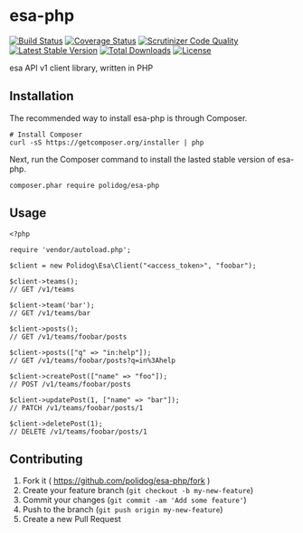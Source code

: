 # esa-php

[![Build Status](https://travis-ci.org/polidog/esa-php.svg)](https://travis-ci.org/polidog/esa-php)
[![Coverage Status](https://coveralls.io/repos/polidog/esa-php/badge.svg)](https://coveralls.io/r/polidog/esa-php)
[![Scrutinizer Code Quality](https://scrutinizer-ci.com/g/polidog/esa-php/badges/quality-score.png?b=master)](https://scrutinizer-ci.com/g/polidog/esa-php/?branch=master)
[![Latest Stable Version](https://poser.pugx.org/polidog/esa-php/v/stable)](https://packagist.org/packages/polidog/esa-php)
[![Total Downloads](https://poser.pugx.org/polidog/esa-php/downloads)](https://packagist.org/packages/polidog/esa-php)
[![License](https://poser.pugx.org/polidog/esa-php/license)](https://packagist.org/packages/polidog/esa-php)

esa API v1 client library, written in PHP

## Installation

The recommended way to install esa-php is through Composer.

```
# Install Composer
curl -sS https://getcomposer.org/installer | php
```
Next, run the Composer command to install the lasted stable version of esa-php.

```
composer.phar require polidog/esa-php
```

## Usage

```
<?php

require 'vendor/autoload.php';

$client = new Polidog\Esa\Client("<access_token>", "foobar");

$client->teams();
// GET /v1/teams

$client->team('bar');
// GET /v1/teams/bar

$client->posts();
// GET /v1/teams/foobar/posts

$client->posts(["q" => "in:help"]);
// GET /v1/teams/foobar/posts?q=in%3Ahelp

$client->createPost(["name" => "foo"]);
// POST /v1/teams/foobar/posts

$client->updatePost(1, ["name" => "bar"]);
// PATCH /v1/teams/foobar/posts/1

$client->deletePost(1);
// DELETE /v1/teams/foobar/posts/1
```

## Contributing

1. Fork it ( https://github.com/polidog/esa-php/fork )
2. Create your feature branch (`git checkout -b my-new-feature`)
3. Commit your changes (`git commit -am 'Add some feature'`)
4. Push to the branch (`git push origin my-new-feature`)
5. Create a new Pull Request


